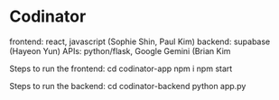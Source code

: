 ﻿# Codinator


frontend: react, javascript (Sophie Shin, Paul Kim)
backend: supabase (Hayeon Yun)
APIs: python/flask, Google Gemini (Brian Kim


Steps to run the frontend:
cd codinator-app
npm i
npm start

Steps to run the backend:
cd codinator-backend
python app.py
